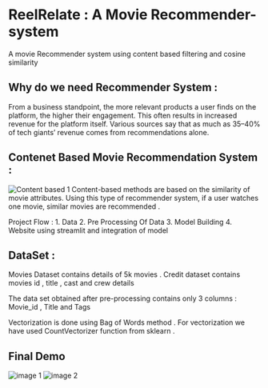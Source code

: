 #  ReelRelate : A Movie Recommender-system
A movie Recommender system using content based filtering and cosine similarity 

## Why do we need Recommender System : 

From a business standpoint, the more relevant products a user finds on the platform, the higher their engagement. This often results in increased revenue for the platform itself. Various sources say that as much as 35–40% of tech giants’ revenue comes from recommendations alone. 

## Contenet Based Movie Recommendation System : 
![Content based 1](https://github.com/Adityaweb3/recommender-system/assets/100551659/37fe4ef4-98d6-4a26-9a4a-48bf46488975)
Content-based methods are based on the similarity of movie attributes. Using this type of recommender system, if a user watches one movie, similar movies are recommended . 


Project Flow : 1. Data  2. Pre Processing Of Data  3. Model Building  4. Website using streamlit and integration of model 

## DataSet : 
 Movies Dataset contains details of 5k movies .
 Credit dataset contains movies id , title , cast and crew details 

 The data set obtained after pre-processing contains only 3 columns : Movie_id , Title and  Tags

 Vectorization is done using Bag of Words method . For vectorization we have used CountVectorizer function from sklearn . 
 
 ## Final Demo 
![image 1](https://github.com/Adityaweb3/recommender-system/assets/100551659/15a1fa6d-2b21-4c7d-8762-8e7b67effb32)
![image 2](https://github.com/Adityaweb3/recommender-system/assets/100551659/929262e3-2af1-4ba7-8240-2d38faaeb265)

